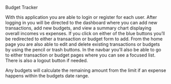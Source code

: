 Budget Tracker

With this application you are able to login or register for each user. After logging in you will be directed to the dashboard where you can add new transactions, add new budgets, and view a summary chart displaying overall incomes vs expenses. If you click on either of the blue buttons you’ll be redirected to either a transaction or budget form to add. From the home page you are also able to edit and delete existing transactions or budgets by using the pencil or trash buttons. In the navbar you’ll also be able to go to either transaction or budget pages where you can see a focused list. There is also a logout button if needed.  

Any budgets will calculate the remaining amount from the limit if an expense happens within the budgets date range.

